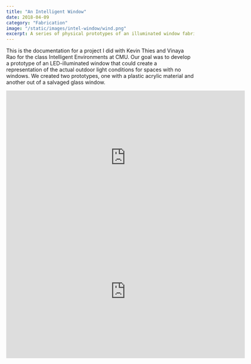 ```yaml
---
title: "An Intelligent Window"
date: 2018-04-09
category: "Fabrication"
image: "/static/images/intel-window/wind.png"
excerpt: A series of physical prototypes of an illuminated window fabricated with a laser cutter.
---
```


This is the documentation for a project I did with Kevin Thies and Vinaya Rao for the class Intelligent Environments at CMU. Our goal was to develop a prototype of an LED-illuminated window that could create a representation of the actual outdoor light conditions for spaces with no windows. We created two prototypes, one with a plastic acrylic material and another out of a salvaged glass window.

<iframe src="https://player.vimeo.com/video/257630910" width="640" height="360" frameborder="0" allow="autoplay; fullscreen" allowfullscreen></iframe>

<iframe src="https://player.vimeo.com/video/261952898" width="640" height="360" frameborder="0" allow="autoplay; fullscreen" allowfullscreen></iframe>
